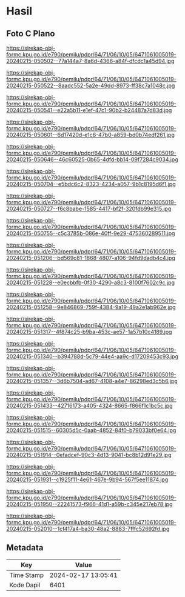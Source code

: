 # Hasil

## Foto C Plano

https://sirekap-obj-formc.kpu.go.id/e790/pemilu/pdpr/64/71/06/10/05/6471061005019-20240215-050502--77a144a7-8a6d-4366-a84f-dfcdc1a45d94.jpg

https://sirekap-obj-formc.kpu.go.id/e790/pemilu/pdpr/64/71/06/10/05/6471061005019-20240215-050522--8aadc552-5a2e-49dd-8973-ff38c7a1048c.jpg

https://sirekap-obj-formc.kpu.go.id/e790/pemilu/pdpr/64/71/06/10/05/6471061005019-20240215-050541--e22a5b11-e1ef-47c1-90b2-b24487a7d83d.jpg

https://sirekap-obj-formc.kpu.go.id/e790/pemilu/pdpr/64/71/06/10/05/6471061005019-20240215-050601--6d17420d-e1c6-47b0-a859-bd0b74edf261.jpg

https://sirekap-obj-formc.kpu.go.id/e790/pemilu/pdpr/64/71/06/10/05/6471061005019-20240215-050646--46c60525-0b65-4dfd-bb14-09f7284c9034.jpg

https://sirekap-obj-formc.kpu.go.id/e790/pemilu/pdpr/64/71/06/10/05/6471061005019-20240215-050704--e5bdc6c2-8323-4234-a057-9b1c8195d6f1.jpg

https://sirekap-obj-formc.kpu.go.id/e790/pemilu/pdpr/64/71/06/10/05/6471061005019-20240215-050727--f6c8babe-1585-4417-bf2f-320fdb99e315.jpg

https://sirekap-obj-formc.kpu.go.id/e790/pemilu/pdpr/64/71/06/10/05/6471061005019-20240215-050755--c5c3785b-086e-40ff-9e29-475360289511.jpg

https://sirekap-obj-formc.kpu.go.id/e790/pemilu/pdpr/64/71/06/10/05/6471061005019-20240215-051206--bd569c81-1868-4807-a106-94fd9dadb4c4.jpg

https://sirekap-obj-formc.kpu.go.id/e790/pemilu/pdpr/64/71/06/10/05/6471061005019-20240215-051228--e0ecbbfb-0f30-4290-a8c3-8100f7602c9c.jpg

https://sirekap-obj-formc.kpu.go.id/e790/pemilu/pdpr/64/71/06/10/05/6471061005019-20240215-051258--9e846869-759f-4384-9a19-49a2e1ab962e.jpg

https://sirekap-obj-formc.kpu.go.id/e790/pemilu/pdpr/64/71/06/10/05/6471061005019-20240215-051317--4f874c25-b9ba-453c-ae57-1a57b10c4189.jpg

https://sirekap-obj-formc.kpu.go.id/e790/pemilu/pdpr/64/71/06/10/05/6471061005019-20240215-051340--b394788d-5c79-44e4-aa9c-d17209453c93.jpg

https://sirekap-obj-formc.kpu.go.id/e790/pemilu/pdpr/64/71/06/10/05/6471061005019-20240215-051357--3d6b7504-ad67-4108-a4e7-86298ed3c5b6.jpg

https://sirekap-obj-formc.kpu.go.id/e790/pemilu/pdpr/64/71/06/10/05/6471061005019-20240215-051433--42716173-a405-4324-8665-f866f1c1bc5c.jpg

https://sirekap-obj-formc.kpu.go.id/e790/pemilu/pdpr/64/71/06/10/05/6471061005019-20240215-051515--60305d5c-0aab-4852-84f0-b79033bf0e64.jpg

https://sirekap-obj-formc.kpu.go.id/e790/pemilu/pdpr/64/71/06/10/05/6471061005019-20240215-051914--0efadcef-90c3-4d13-9041-bc8b12d91e29.jpg

https://sirekap-obj-formc.kpu.go.id/e790/pemilu/pdpr/64/71/06/10/05/6471061005019-20240215-051931--c1925f11-4e61-467e-9b94-567f5ee11874.jpg

https://sirekap-obj-formc.kpu.go.id/e790/pemilu/pdpr/64/71/06/10/05/6471061005019-20240215-051950--22241573-f966-41d1-a59b-c345e217eb78.jpg

https://sirekap-obj-formc.kpu.go.id/e790/pemilu/pdpr/64/71/06/10/05/6471061005019-20240215-052010--1cf417a4-ba30-48a2-8883-7fffc52692fd.jpg


## Metadata

| Key        | Value               |
| ---------- | ------------------- |
| Time Stamp | 2024-02-17 13:05:41 |
| Kode Dapil | 6401                |



